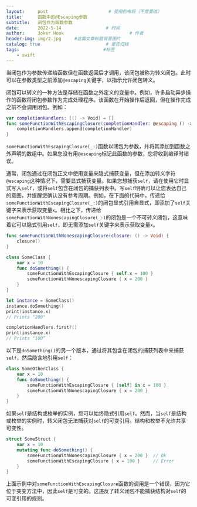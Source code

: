 ```yaml
---
layout:     post                       # 使用的布局（不需要改）
title:      函数中的@Escaping参数
subtitle:   闭包作为函数参数
date:       2022-5-14                 # 时间
author:     Joker Hook                         # 作者
header-img: img/2.jpg     #这篇文章标题背景图片
catalog: true                         # 是否归档
tags:                                #标签
    - swift
---
```


当闭包作为参数传递给函数但在函数返回后才调用，该闭包被称为转义闭包。此时可以在参数类型之前添加`@escaping`关键字，以指示允许闭包转义。

闭包可以转义的一种方法是存储在函数之外定义的变量中。例如，许多启动异步操作的函数将闭包参数作为完成处理程序。该函数在开始操作后返回，但在操作完成之前不会调用闭包。例如：
```swift
var completionHandlers: [() -> Void] = []
func someFunctionWithEscapingClosure(completionHandler: @escaping () -> Void) {
    completionHandlers.append(completionHandler)
}
```

`someFunctionWithEscapingClosure(_:)`函数以闭包为参数，并将其添加到函数之外声明的数组中。如果您没有用`@escaping`标记此函数的参数，您将收到编译时错误。

通常，闭包通过在闭包正文中使用变量来隐式捕获变量，但在添加转义字符`@escaping`这种情况下，需要显式捕获变量。如果您想捕获`self`，请在使用它时显式写入`self`，或将`self`包含在闭包的捕获列表中。写`self`明确可以让您表达自己的意图，并提醒您确认没有参考周期。例如，在下面的代码中，传递给`someFunctionWithEscapingClosure(_:)`的闭包显式引用自显式，即添加了`self`关键字来表示获取变量`x`。相比之下，传递给`someFunctionWithNonescapingClosure(_:)`的闭包是一个不可转义闭包，这意味着它可以隐式引用`self`，即无需添加`self`关键字来表示获取变量`x`。
```swift
func someFunctionWithNonescapingClosure(closure: () -> Void) {
    closure()
}

class SomeClass {
    var x = 10
    func doSomething() {
        someFunctionWithEscapingClosure { self.x = 100 }
        someFunctionWithNonescapingClosure { x = 200 }
    }
}

let instance = SomeClass()
instance.doSomething()
print(instance.x)
// Prints "200"

completionHandlers.first?()
print(instance.x)
// Prints "100”
```

以下是`doSomething()`的另一个版本，通过将其包含在闭包的捕获列表中来捕获`self`，然后隐含地引用`self`：
```swift
class SomeOtherClass {
    var x = 10
    func doSomething() {
        someFunctionWithEscapingClosure { [self] in x = 100 }
        someFunctionWithNonescapingClosure { x = 200 }
    }
}
```

如果`self`是结构或枚举的实例，您可以始终隐式引用`self`。然而，当`self`是结构或枚举的实例时，转义闭包无法捕获对`self`的可变引用。结构和枚举不允许共享可变性。
```swift
struct SomeStruct {
    var x = 10
    mutating func doSomething() {
        someFunctionWithNonescapingClosure { x = 200 }  // Ok
        someFunctionWithEscapingClosure { x = 100 }     // Error
    }
}
```

上面示例中对`someFunctionWithEscapingClosure`函数的调用是一个错误，因为它位于突变方法中，因此`self`是可变的。这违反了转义闭包不能捕获结构对`self`的可变引用的规则。

